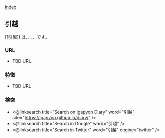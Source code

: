 [index](https://igapyon.github.io/diary/keyword/index.html)

## 引越

[[引越]] は、、、、です。

### URL

* TBD URL

### 特徴

* TBD URL

### 検索

* <@linksearch title="Search on Igapyon Diary" word="引越" site="https://igapyon.github.io/diary/" />
* <@linksearch title="Search in Google" word="引越" />
* <@linksearch title="Search in Twitter" word="引越" engine="twitter" />

